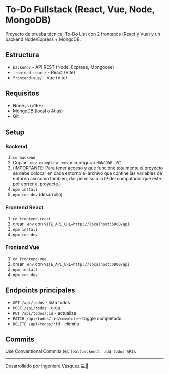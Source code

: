 

# To-Do Fullstack (React, Vue, Node, MongoDB)

Proyecto de prueba técnica: To-Do List con 2 frontends (React y Vue) y un backend Node/Express + MongoDB.

## Estructura
- `backend/` - API REST (Node, Express, Mongoose)
- `frontend-react/` - React (Vite)
- `frontend-vue/` - Vue (Vite)

## Requisitos
- Node.js (v16+)
- MongoDB (local o Atlas)
- Git

## Setup

### Backend
1. `cd backend`
2. Copiar `.env.example` a `.env` y configurar `MONGODB_URI`
3. (IMPORTANTE: Para tener acceso y que funcione totalmente el proyecto se debe colocar en cada entorno el archivo que contine las variables de entorno asi como tambien, dar permiso a la IP del computador que este por correr el proyecto.)
4. `npm install`
5. `npm run dev` (desarrollo)

### Frontend React
1. `cd frontend-react`
2. crear `.env` con `VITE_API_URL=http://localhost:5000/api`
3. `npm install`
4. `npm run dev`

### Frontend Vue
1. `cd frontend-vue`
2. crear `.env` con `VITE_API_URL=http://localhost:5000/api`
3. `npm install`
4. `npm run dev`

## Endpoints principales
- `GET /api/todos` - lista todos
- `POST /api/todos` - crea
- `PUT /api/todos/:id` - actualiza
- `PATCH /api/todos/:id/complete` - toggle completado
- `DELETE /api/todos/:id` - elimina

## Commits
Use Conventional Commits (ej: `feat(backend): add todos API`).



---

Desarrollado por Ingeniero Vasquez 💻🚀
